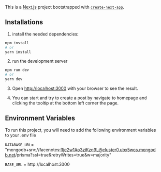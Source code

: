 This is a [Next.js](https://nextjs.org/) project bootstrapped with [`create-next-app`](https://github.com/vercel/next.js/tree/canary/packages/create-next-app).

## Installations

1. install the needed dependencies:

```bash
npm install
# or
yarn install
```

2. run the development server
```bash
npm run dev
# or
yarn dev
```

3. Open [http://localhost:3000](http://localhost:3000) with your browser to see the result.


4. You can start and try to create a post by navigate to homepage and  clicking the tooltip at the bottom left corner the page.

## Environment Variables

To run this project, you will need to add the following environment variables to your .env file

`DATABASE_URL`= "mongodb+srv://facenotes:Rje2w1Ao3ziKzq9L@cluster0.ubx5wos.mongodb.net/prisma?ssl=true&retryWrites=true&w=majority"

`BASE_URL` = http://localhost:3000